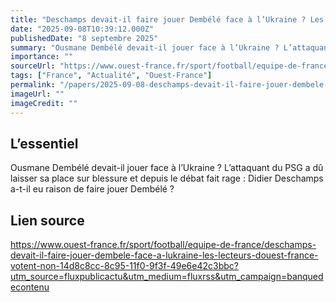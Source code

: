 ```yaml
---
title: "Deschamps devait-il faire jouer Dembélé face à l’Ukraine ? Les lecteurs d’Ouest-France votent non !"
date: "2025-09-08T10:39:12.000Z"
publishedDate: "8 septembre 2025"
summary: "Ousmane Dembélé devait-il jouer face à l’Ukraine ? L’attaquant du PSG a dû laisser sa place sur blessure et depuis le débat fait rage : Didier Deschamps a-t-il eu raison de faire jouer Dembélé ?"
importance: ""
sourceUrl: "https://www.ouest-france.fr/sport/football/equipe-de-france/deschamps-devait-il-faire-jouer-dembele-face-a-lukraine-les-lecteurs-douest-france-votent-non-14d8c8cc-8c95-11f0-9f3f-49e6e42c3bbc?utm_source=fluxpublicactu&utm_medium=fluxrss&utm_campaign=banquedecontenu"
tags: ["France", "Actualité", "Ouest-France"]
permalink: "/papers/2025-09-08-deschamps-devait-il-faire-jouer-dembele-face-a-lukraine-les-lecteurs-douest-france-votent-non"
imageUrl: ""
imageCredit: ""
---
```


## L’essentiel

Ousmane Dembélé devait-il jouer face à l’Ukraine ? L’attaquant du PSG a dû laisser sa place sur blessure et depuis le débat fait rage : Didier Deschamps a-t-il eu raison de faire jouer Dembélé ?

## Lien source

https://www.ouest-france.fr/sport/football/equipe-de-france/deschamps-devait-il-faire-jouer-dembele-face-a-lukraine-les-lecteurs-douest-france-votent-non-14d8c8cc-8c95-11f0-9f3f-49e6e42c3bbc?utm_source=fluxpublicactu&utm_medium=fluxrss&utm_campaign=banquedecontenu
